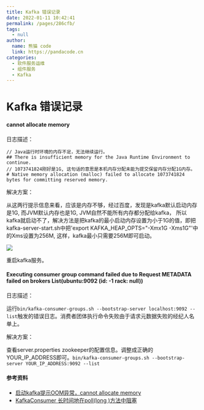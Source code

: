 ```yaml
---
title: Kafka 错误记录
date: 2022-01-11 10:42:41
permalink: /pages/286cfb/
tags: 
  - null
author: 
  name: 熊猫 code
  link: https://pandacode.cn
categories: 
  - 软件服务运维
  - 组件服务
  - Kafka
---
```

# Kafka 错误记录

#### cannot allocate memory

日志描述：

```text
// Java运行时环境的内存不足，无法继续运行。
## There is insufficient memory for the Java Runtime Environment to continue.    
// 1073741824刚好是1G, 这句话的意思是本机内存分配未能为提交保留内存分配1G内存。
# Native memory allocation (malloc) failed to allocate 1073741824 bytes for committing reserved memory.
```

解决方案：

从这两行提示信息来看，应该是内存不够，经过百度，发现是kafka默认启动内存是1G, 而JVM默认内存也是1G, JVM自然不能所有内存都分配给kafka， 所以kafka就启动不了，解决方法是把kafka的最小启动内存设置为小于1G的值，即把kafka-server-start.sh中把'export KAFKA_HEAP_OPTS="-Xmx1G -Xms1G"'中的Xms设置为256M, 这样，kafka最小只需要256M即可启动。

<img src="https://gitee.com/guoshunfa/panda-files/raw/master/blog/2022111104657.png"  />

重启kafka服务。

#### Executing consumer group command failed due to Request METADATA failed on brokers List(ubuntu:9092 (id: -1 rack: null))

日志描述：

运行`bin/kafka-consumer-groups.sh --bootstrap-server localhost:9092 --list`触发的错误日志。消费者团体执行命令失败由于请求元数据失败的经纪人名单上。

解决方案：

查看server.properties zookeeper的配置信息。调整成正确的YOUR_IP_ADDRESS即可。`bin/kafka-consumer-groups.sh --bootstrap-server YOUR_IP_ADDRESS:9092 --list`

#### 参考资料
- [启动kafka提示OOM异常，cannot allocate memory](https://www.cnblogs.com/hi3254014978/p/14092865.html)
- [KafkaConsumer 长时间地在poll(long )方法中阻塞](https://www.cnblogs.com/hapjin/p/7396063.html)